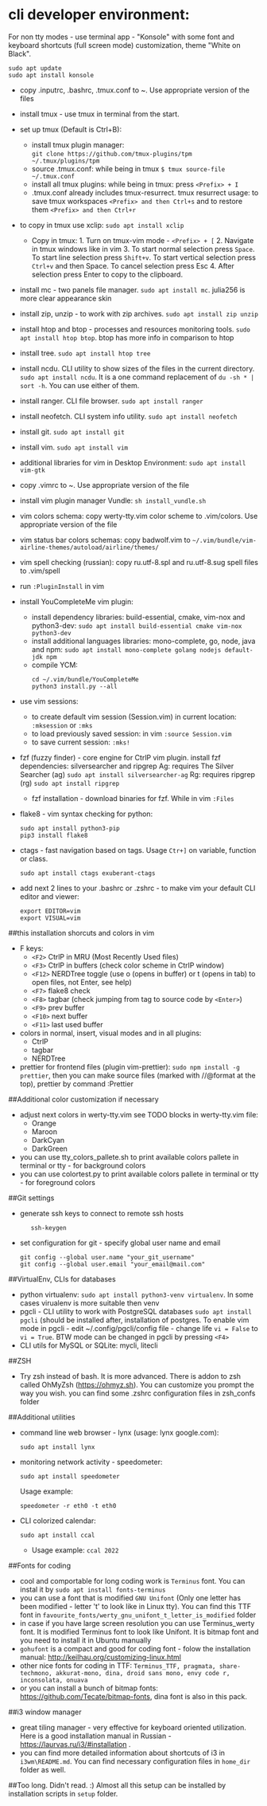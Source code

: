 # cli developer environment:

For non tty modes - use terminal app - "Konsole" with some font and keyboard shortcuts (full screen mode) customization, theme "White on Black".

```
sudo apt update
sudo apt install konsole
```

- copy .inputrc, .bashrc, .tmux.conf to ~. Use appropriate version of the files
- install tmux - use tmux in terminal from the start.
- set up tmux (Default <Prefix> is Ctrl+B):  
	- install tmux plugin manager:   
		`git clone https://github.com/tmux-plugins/tpm ~/.tmux/plugins/tpm`
	- source .tmux.conf: while being in tmux `$ tmux source-file ~/.tmux.conf` 
	- install all tmux plugins: while being in tmux: press `<Prefix> + I`
	- .tmux.conf already includes tmux-resurrect. tmux resurrect usage: to save tmux workspaces `<Prefix> and then Ctrl+s` and to restore them `<Prefix> and then Ctrl+r`

- to copy in tmux use xclip: `sudo apt install xclip`
	- Copy in tmux:
          1. Turn on tmux-vim mode - `<Prefix> + [`
          2. Navigate in tmux windows like in vim
          3. To start normal selection press `Space`. To start line selection press `Shift+v`. To start vertical selection press `Ctrl+v` and then Space. To cancel selection press Esc
          4. After selection press Enter to copy to the clipboard.

- install mc - two panels file manager. `sudo apt install mc`. julia256 is more clear appearance skin
- install zip, unzip - to work with zip archives. `sudo apt install zip unzip`
- install htop and btop - processes and resources monitoring tools. `sudo apt install htop btop`. btop has more info in comparison to htop
- install tree. `sudo apt install htop tree` 
- install ncdu. CLI utility to show sizes of the files in the current directory. `sudo apt install ncdu`. It is a one command replacement of `du -sh * | sort -h`. You can use either of them.
- install ranger. CLI file browser. `sudo apt install ranger` 
- install neofetch. CLI system info utility.  `sudo apt install neofetch` 
- install git. `sudo apt install git` 
- install vim. `sudo apt install vim` 
- additional libraries for vim in Desktop Environment: `sudo apt install vim-gtk`
- copy .vimrc to ~. Use appropriate version of the file
- install vim plugin manager Vundle: `sh install_vundle.sh`
- vim colors schema: copy werty-tty.vim color scheme to .vim/colors. Use appropriate version of the file
- vim status bar colors schemas: copy badwolf.vim to
  `~/.vim/bundle/vim-airline-themes/autoload/airline/themes/`
- vim spell checking (russian): copy ru.utf-8.spl and ru.utf-8.sug spell files to .vim/spell
- run `:PluginInstall` in vim
- install YouCompleteMe vim plugin:
     - install dependency libraries: build-essential, cmake, vim-nox and python3-dev:
       `sudo apt install build-essential cmake vim-nox python3-dev`
     - install additional languages libraries: mono-complete, go, node, java and npm:
       `sudo apt install mono-complete golang nodejs default-jdk npm`
     - compile YCM:
          ```
          cd ~/.vim/bundle/YouCompleteMe
          python3 install.py --all
          ```
- use vim sessions:
     - to create default vim session (Session.vim) in current location: `:mksession` or `:mks`
     - to load previously saved session: in vim `:source Session.vim`
     - to save current session: `:mks!`

- fzf (fuzzy finder) - core engine for CtrlP vim plugin.
  install fzf dependencies: silversearcher and ripgrep
  Ag: requires The Silver Searcher (ag)
  `sudo apt install silversearcher-ag`
  Rg: requires ripgrep (rg)
  `sudo apt install ripgrep`

	- fzf installation - download binaries for fzf. While in vim `:Files`

- flake8 - vim syntax checking for python:
     ```
     sudo apt install python3-pip
     pip3 install flake8
     ```
- ctags - fast navigation based on tags. Usage `Ctr+]` on variable, function or class.
     ```
     sudo apt install ctags exuberant-ctags
     ```
- add next 2 lines to your .bashrc or .zshrc - to make vim your default CLI editor and viewer:
	```
	export EDITOR=vim
	export VISUAL=vim
	```

##this installation shorcuts and colors in vim
- F keys:
     - `<F2>` CtrlP in MRU (Most Recently Used files)
     - `<F3>` CtrlP in buffers (check color scheme in CtrlP window)
     - `<F12>` NERDTree toggle (use o (opens in buffer) or t (opens in tab)
       to open files, not Enter, see help)
     - `<F7>` flake8 check
     - `<F8>` tagbar (check jumping from tag to source code by `<Enter>`)
     - `<F9>` prev buffer
     - `<F10>` next buffer
     - `<F11>` last used buffer
- colors in normal, insert, visual modes and in all plugins:
     - CtrlP
     - tagbar
     - NERDTree
- prettier for frontend files (plugin vim-prettier):
  `sudo npm install -g prettier`, then you can make source files (marked with //@format at the top), prettier by command :Prettier

##Additional color customization if necessary
- adjust next colors in werty-tty.vim see TODO blocks in werty-tty.vim file:
     - Orange
     - Maroon
     - DarkCyan
     - DarkGreen
- you can use tty_colors_pallete.sh to print available colors pallete in terminal or tty - for background colors
- you can use colortest.py to print available colors pallete in terminal or tty - for foreground colors

##Git settings
- generate ssh keys to connect to remote ssh hosts
     ```
     	ssh-keygen
     ```
- set configuration for git - specify global user name and email
     ```
	git config --global user.name "your_git_username"
	git config --global user.email "your_email@mail.com"
     ```

##VirtualEnv, CLIs for databases
- python virtualenv: `sudo apt install python3-venv virtualenv`. In some cases virualenv is more suitable then venv
- pgcli - CLI utility to work with PostgreSQL databases `sudo apt install pgcli` (should be installed after, installation of postgres. To enable vim mode in pgcli - edit ~/.config/pgcli/config file - change life `vi = False` to `vi = True`. BTW mode can be changed in pgcli by pressing `<F4>`
- CLI utils for MySQL or SQLite: mycli, litecli

##ZSH
- Try zsh instead of bash. It is more advanced. There is addon to zsh called OhMyZsh (https://ohmyz.sh). You can customize you prompt the way you wish. 
	you can find some .zshrc configuration files in zsh_confs folder


##Additional utilities
- command line web browser - lynx (usage: lynx google.com):
	```
	sudo apt install lynx
	```

- monitoring network activity - speedometer:

	```
	sudo apt install speedometer
	```

	Usage example:

	```
	speedometer -r eth0 -t eth0
	```
- CLI colorized calendar:
	 ```
	sudo apt install ccal
	```
	 - Usage example: `ccal 2022`

##Fonts for coding
- cool and comportable for long coding work is `Terminus` font. You can instal it by `sudo apt install fonts-terminus`
- you can use a font that is modified `GNU Unifont` (Only one letter has been modified - letter 't' to look like in Linux tty). You can find this TTF font in `favourite_fonts/werty_gnu_unifont_t_letter_is_modified` folder
- in case if you have large screen resolution you can use Terminus_werty font. It is modified Terminus font to look like Unifont. It is bitmap font and you need to install it in Ubuntu manually
- `gohufont` is a compact and good for coding font - folow the installation manual: http://keilhau.org/customizing-linux.html 
- other nice fonts for coding in TTF: `Terminus_TTF, pragmata, share-techmono, akkurat-mono, dina, droid sans mono, envy code r, inconsolata, onuava`
- or you can install a bunch of bitmap fonts: https://github.com/Tecate/bitmap-fonts, dina font is also in this pack.

##i3 window manager
- great tiling manager - very effective for keyboard oriented utilization. Here is a good installation manual in Russian - https://laurvas.ru/i3/#installation .
- you can find more detailed information about shortcuts of i3 in `i3wm\README.md`. You can find necessary configuration files in `home_dir` folder as well.

##Too long. Didn't read. :)
Almost all this setup can be installed by installation scripts in `setup` folder.


